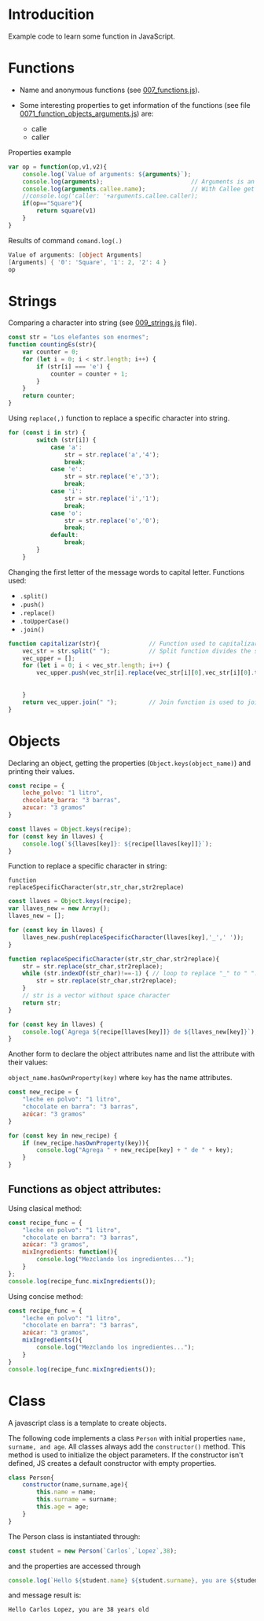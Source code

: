
<!--(https://www.youtube.com/watch?v=oxaH9CFpeEE)-->

# Introducition
Example code to learn some function in JavaScript.

# Functions
* Name and anonymous functions (see [007_functions.js](https://github.com/jlopezsa/JavaScriptCourse/blob/main/007_functions.js)).

* Some interesting properties to get information of the functions (see file [0071_function_objects_arguments.js](https://github.com/jlopezsa/JavaScriptCourse/blob/main/0071_function_objects_arguments.js)) are: 
  * calle
  * caller

Properties example
```js
var op = function(op,v1,v2){
    console.log(`Value of arguments: ${arguments}`);
    console.log(arguments);                         // Arguments is an object. Aruments object has all parameters of the function
    console.log(arguments.callee.name);             // With Callee get the name function     
    //console.log('caller: '+arguments.callee.caller);
    if(op=="Square"){
        return square(v1)
    }
}
```
Results of command <code>comand.log(.)</code>
```powershell
Value of arguments: [object Arguments]
[Arguments] { '0': 'Square', '1': 2, '2': 4 }
op
```

# Strings
Comparing a character into string (see [009_strings.js](https://github.com/jlopezsa/JavaScriptCourse/blob/main/009_strings.js) file).

```js
const str = "Los elefantes son enormes";
function countingEs(str){
    var counter = 0;
    for (let i = 0; i < str.length; i++) {
        if (str[i] === 'e') {
            counter = counter + 1;
        }
    }
    return counter;
}
```

Using <code>replace(,)</code> function to replace a specific character into string.
```js
for (const i in str) {
        switch (str[i]) {
            case 'a':
                str = str.replace('a','4');                    
                break;
            case 'e':
                str = str.replace('e','3');                    
                break;
            case 'i':
                str = str.replace('i','1');                    
                break;
            case 'o':
                str = str.replace('o','0');                    
                break;
            default:
                break;
        }
    }
```

Changing the first letter of the message words to capital letter. Functions used:
* <code>.split()</code>
* <code>.push()</code>
* <code>.replace()</code>
* <code>.toUpperCase()</code>
* <code>.join()</code>
```js
function capitalizar(str){              // Function used to capitalizar a string
    vec_str = str.split(" ");           // Split function divides the string into a vector. Each vector position in a word of the string
    vec_upper = [];
    for (let i = 0; i < vec_str.length; i++) {
        vec_upper.push(vec_str[i].replace(vec_str[i][0],vec_str[i][0].toUpperCase()));  // Uppercase function is used to uppercase the first letter of the word. 
                                                                                        // Replace function is used to replace the lower case to capital letter.
                                                                                        // Push function is used to prench an empty vector (vec_upper)
    }
    return vec_upper.join(" ");         // Join function is used to join the words of the vector. The words are joined with a character " "
}
```
# Objects

Declaring an object, getting the properties (<code>Object.keys(object_name)</code>) and printing their values.
```js
const recipe = {
    leche_polvo: "1 litro",
    chocolate_barra: "3 barras",
    azucar: "3 gramos"
}

const llaves = Object.keys(recipe);
for (const key in llaves) {
    console.log(`${llaves[key]}: ${recipe[llaves[key]]}`);
}
```

Function to replace a specific character in string:

<code>function replaceSpecificCharacter(str,str_char,str2replace)</code>

```js
const llaves = Object.keys(recipe);
var llaves_new = new Array();
llaves_new = [];

for (const key in llaves) {
    llaves_new.push(replaceSpecificCharacter(llaves[key],'_',' '));
}

function replaceSpecificCharacter(str,str_char,str2replace){           // <<----- Interesting function ------
    str = str.replace(str_char,str2replace); 
    while (str.indexOf(str_char)!==-1) { // loop to replace "_" to " ". Insert space
        str = str.replace(str_char,str2replace);
    }
    // str is a vector without space character
    return str;
}

for (const key in llaves) {
    console.log(`Agrega ${recipe[llaves[key]]} de ${llaves_new[key]}`);
}
```

Another form to declare the object attributes name and list the attribute with their values:

<code>object_name.hasOwnProperty(key)</code> where <code>key</code> has the name attributes.

```js
const new_recipe = {
    "leche en polvo": "1 litro",
    "chocolate en barra": "3 barras",
    azúcar: "3 gramos"
}

for (const key in new_recipe) {
    if (new_recipe.hasOwnProperty(key)){
        console.log("Agrega " + new_recipe[key] + " de " + key);
    }
}
```

## Functions as object attributes:

Using clasical method:
```js
const recipe_func = {
    "leche en polvo": "1 litro",
    "chocolate en barra": "3 barras",
    azúcar: "3 gramos",
    mixIngredients: function(){
        console.log("Mezclando los ingredientes...");
    }
};
console.log(recipe_func.mixIngredients());
```

Using concise method:
```js
const recipe_func = {
    "leche en polvo": "1 litro",
    "chocolate en barra": "3 barras",
    azúcar: "3 gramos",
    mixIngredients(){
        console.log("Mezclando los ingredientes...");
    }
}
console.log(recipe_func.mixIngredients());
```

# Class

A javascript class is a template to create objects.

The following code implements a class <code>Person</code> with initial properties <code>name, surname, and age</code>. All classes always add the <code>constructor()</code> method. This method is used to initialize the object parameters.
If the constructor isn't defined, JS creates a default constructor with empty properties.
```js
class Person{
    constructor(name,surname,age){
        this.name = name;
        this.surname = surname;
        this.age = age;
    }
}
```

The Person class is instantiated through:
```js
const student = new Person(`Carlos`,`Lopez`,38);
```
and the properties are accessed through

```js
console.log(`Hello ${student.name} ${student.surname}, you are ${student.age} years old`);
```
and message result is:
```bash
Hello Carlos Lopez, you are 38 years old
```

